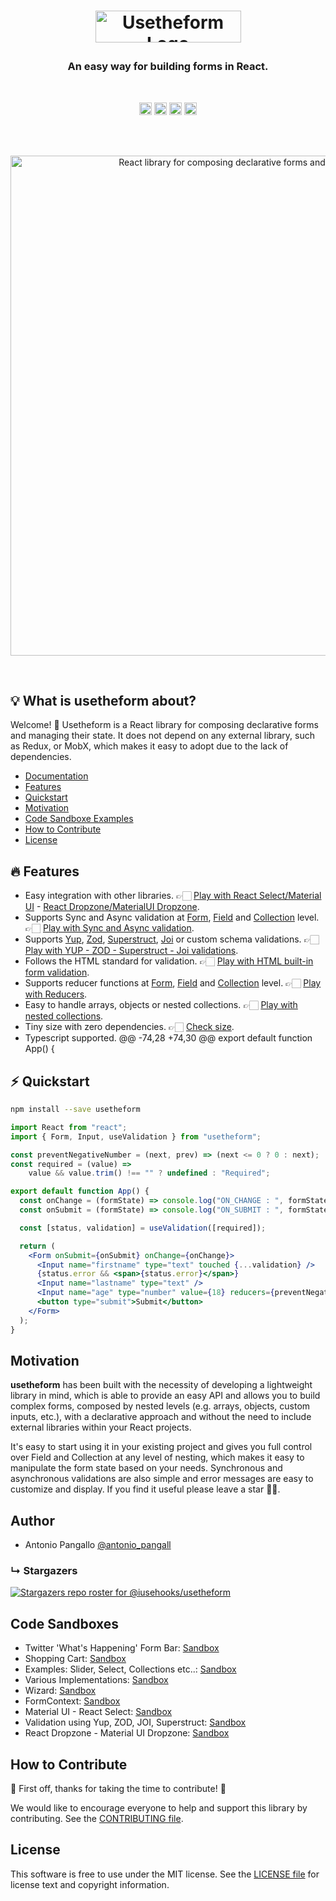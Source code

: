 # <p align="center"> <img src='https://iusehooks.github.io/usetheform/docs/gatsby-theme-docz/assets/logo.png' width="233" height='51' alt='Usetheform Logo' /> </p>

<h3 align="center">An easy way for building forms in React.</h3><br/>

<p align="center">
<a href="https://coveralls.io/github/iusehooks/usetheform?branch=master"><img src="https://coveralls.io/repos/github/iusehooks/usetheform/badge.svg?branch=master" alt="Code Coverage" height="20"/></a>
<a href="https://travis-ci.org/iusehooks/usetheform"><img src="https://travis-ci.org/iusehooks/usetheform.svg?branch=master" alt="Build info" height="20"/></a>
<a href="https://bundlephobia.com/result?p=usetheform@latest"><img src="https://img.shields.io/bundlephobia/minzip/usetheform.svg" alt="Bundle size" height="20"/></a>
<a href="https://twitter.com/intent/tweet?text=React%20library%20for%20composing%20declarative%20forms%2C%20manage%20their%20state%2C%20handling%20their%20validation%20and%20much%20more&url=https://github.com/iusehooks/usetheform&hashtags=reactjs,webdev,javascript,forms,reacthooks"><img src="https://img.shields.io/twitter/url/http/shields.io.svg?style=social" alt="Tweet" height="20"/></a>
</p><br/><br/>

<div align="center">
    <p align="center">
        <a href="https://iusehooks.github.io/usetheform/" title="Usetheform">
            <img src="https://raw.githubusercontent.com/iusehooks/usetheform/master/examples/img/example.gif" alt="React library for composing declarative forms and managing their state" width="800" />
        </a>
    </p>
</div><br/>

## :bulb: What is usetheform about?

Welcome! 👋 Usetheform is a React library for composing declarative forms and managing their state. It does not depend on any external library, such as Redux, or MobX, which makes it easy to adopt due to the lack of dependencies.

- [Documentation](https://iusehooks.github.io/usetheform/)
- [Features](#fire-features)
- [Quickstart](#zap-quickstart)
- [Motivation](#motivation)
- [Code Sandboxe Examples](#code-sandboxes)
- [How to Contribute](#how-to-contribute)
- [License](#license)

## :fire: Features

- Easy integration with other libraries. 👉🏻 [Play with React Select/Material UI](https://codesandbox.io/s/materialuireactselect-6ufc2) - [React Dropzone/MaterialUI Dropzone](https://codesandbox.io/s/reactdropzone-materialuidropzone-yjb8w).
- Supports Sync and Async validation at [Form](https://iusehooks.github.io/usetheform/docs-form#validation---sync), [Field](https://iusehooks.github.io/usetheform/docs-input#validation---sync) and [Collection](https://iusehooks.github.io/usetheform/docs-collection#validation---sync) level. 👉🏻 [Play with Sync and Async validation](https://iusehooks.github.io/usetheform/docs-input#validation---sync).
- Supports [Yup](https://codesandbox.io/s/schema-validations-uc1m6?file=/src/FormYUP.jsx), [Zod](https://codesandbox.io/s/schema-validations-uc1m6?file=/src/FormZOD.jsx), [Superstruct](https://codesandbox.io/s/schema-validations-uc1m6?file=/src/FormSuperStruct.jsx), [Joi](https://codesandbox.io/s/schema-validations-uc1m6?file=/src/FormJOI.jsx) or custom schema validations. 👉🏻 [Play with YUP - ZOD - Superstruct - Joi validations](https://codesandbox.io/s/schema-validations-uc1m6).
- Follows the HTML standard for validation. 👉🏻 [Play with HTML built-in form validation](https://codesandbox.io/s/built-informvalidation-lp672?file=/src/Info.jsx).
- Supports reducer functions at [Form](https://iusehooks.github.io/usetheform/docs-form#reducers), [Field](https://iusehooks.github.io/usetheform/docs-input#reducers) and [Collection](https://iusehooks.github.io/usetheform/docs-collection#reducers) level. 👉🏻 [Play with Reducers](https://iusehooks.github.io/usetheform/docs-form#reducers).
- Easy to handle arrays, objects or nested collections. 👉🏻 [Play with nested collections](https://iusehooks.github.io/usetheform/docs-collection#nested-collections).
- Tiny size with zero dependencies. 👉🏻 [Check size](https://bundlephobia.com/result?p=usetheform).
- Typescript supported.
	@@ -74,28 +74,30 @@ export default function App() {
  

## :zap: Quickstart

```sh
npm install --save usetheform
```

```jsx
import React from "react";
import { Form, Input, useValidation } from "usetheform";

const preventNegativeNumber = (next, prev) => (next <= 0 ? 0 : next);
const required = (value) =>
    value && value.trim() !== "" ? undefined : "Required";

export default function App() {
  const onChange = (formState) => console.log("ON_CHANGE : ", formState);
  const onSubmit = (formState) => console.log("ON_SUBMIT : ", formState);

  const [status, validation] = useValidation([required]);

  return (
    <Form onSubmit={onSubmit} onChange={onChange}>
      <Input name="firstname" type="text" touched {...validation} />
      {status.error && <span>{status.error}</span>}
      <Input name="lastname" type="text" />
      <Input name="age" type="number" value={18} reducers={preventNegativeNumber} />
      <button type="submit">Submit</button>
    </Form>
  );
}
```

## Motivation

**usetheform** has been built with the necessity of developing a lightweight library in mind, which is able to provide an easy API and allows you to build complex forms, composed by nested levels (e.g. arrays, objects, custom inputs, etc.), with a declarative approach and without the need to include external libraries within your React projects.

It's easy to start using it in your existing project and gives you full control over Field and Collection at any level of nesting, which makes it easy to manipulate the form state based on your needs. Synchronous and asynchronous validations are also simple and error messages are easy to customize and display. If you find it useful please leave a star 🙏🏻.

## Author

- Antonio Pangallo [@antonio_pangall](https://twitter.com/antonio_pangall)

### &#8627; Stargazers
[![Stargazers repo roster for @iusehooks/usetheform](https://reporoster.com/stars/iusehooks/usetheform)](https://github.com/iusehooks/usetheform/stargazers)

## Code Sandboxes

- Twitter 'What's Happening' Form Bar: [Sandbox](https://codesandbox.io/s/twitter-bar-form-czx3o)
- Shopping Cart: [Sandbox](https://codesandbox.io/s/shopping-cart-97y5k)
- Examples: Slider, Select, Collections etc..: [Sandbox](https://codesandbox.io/s/formexample2-mmcjs)
- Various Implementations: [Sandbox](https://codesandbox.io/s/035l4l75ln)
- Wizard: [Sandbox](https://codesandbox.io/s/v680xok7k7)
- FormContext: [Sandbox](https://codesandbox.io/s/formcontext-ukvc5)
- Material UI - React Select: [Sandbox](https://codesandbox.io/s/materialuireactselect-6ufc2)
- Validation using Yup, ZOD, JOI, Superstruct: [Sandbox](https://codesandbox.io/s/schema-validations-uc1m6)
- React Dropzone - Material UI Dropzone: [Sandbox](https://codesandbox.io/s/reactdropzone-materialuidropzone-yjb8w)

## How to Contribute

🎉 First off, thanks for taking the time to contribute! 🎉

We would like to encourage everyone to help and support this library by contributing. See the [CONTRIBUTING file](https://github.com/iusehooks/usetheform/blob/master/CONTRIBUTING.md).
## License
This software is free to use under the MIT license.
See the [LICENSE file](/LICENSE.md) for license text and copyright information.
